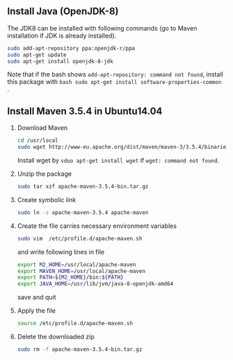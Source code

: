 
Install Java (OpenJDK-8)
---
The JDK8 can be installed with following commands (go to Maven installation if JDK is already installed).
```bash
sudo add-apt-repository ppa:openjdk-r/ppa
sudo apt-get update
sudo apt-get install openjdk-8-jdk
```
Note that if the bash shows `add-apt-repository: command not found`, install this package with
    ```bash
    sudo apt-get install software-properties-common
    ```
    .


Install Maven 3.5.4 in Ubuntu14.04
---


1. Download Maven 
    ```bash
    cd /usr/local
    sudo wget http://www-eu.apache.org/dist/maven/maven-3/3.5.4/binaries/apache-maven-3.5.4-bin.tar.gz
    ```
    Install wget by `sduo apt-get install wget` if `wget: command not found`.
    
2. Unzip the package
    ```bash
    sudo tar xzf apache-maven-3.5.4-bin.tar.gz
    ```

3. Create symbolic link
    ```bash
    sudo ln -s apache-maven-3.5.4 apache-maven
    ```

4. Create the file carries necessary environment variables
    ```bash
    sudo vim  /etc/profile.d/apache-maven.sh
    ```
    and write following lines in file

    ```bash
    export M2_HOME=/usr/local/apache-maven
    export MAVEN_HOME=/usr/local/apache-maven
    export PATH=${M2_HOME}/bin:${PATH}
    export JAVA_HOME=/usr/lib/jvm/java-8-openjdk-amd64
    ```
    save and quit
    
5. Apply the file
    ```bash
    source /etc/profile.d/apache-maven.sh
    ```
    
6. Delete the downloaded zip
    ```bash
    sudo rm -f apache-maven-3.5.4-bin.tar.gz
    ```